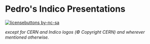 # Pedro's Indico Presentations


[![licensebuttons by-nc-sa](https://licensebuttons.net/l/by-nc-sa/4.0/88x31.png)](https://creativecommons.org/licenses/by-nc-sa/4.0)

*except for CERN and Indico logos (© Copyright CERN) and wherever mentioned otherwise.*
